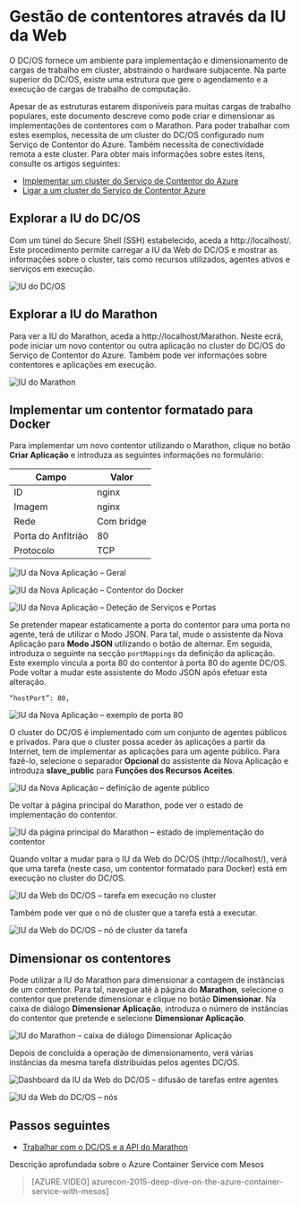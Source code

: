 <properties
   pageTitle="Gestão de contentores do Serviço de Contentor do Azure através da IU da Web | Microsoft Azure"
   description="Implemente contentores num serviço de cluster do Serviço de Contentor do Azure utilizando a IU da Web do Marathon."
   services="container-service"
   documentationCenter=""
   authors="neilpeterson"
   manager="timlt"
   editor=""
   tags="acs, azure-container-service"
   keywords="Docker, Contentores, Microserviços, Mesos, Azure"/>

<tags
   ms.service="container-service"
   ms.devlang="na"
   ms.topic="get-started-article"
   ms.tgt_pltfrm="na"
   ms.workload="na"
   ms.date="02/16/2016"
   ms.author="nepeters"/>

# Gestão de contentores através da IU da Web

O DC/OS fornece um ambiente para implementação e dimensionamento de cargas de trabalho em cluster, abstraindo o hardware subjacente. Na parte superior do DC/OS, existe uma estrutura que gere o agendamento e a execução de cargas de trabalho de computação.

Apesar de as estruturas estarem disponíveis para muitas cargas de trabalho populares, este documento descreve como pode criar e dimensionar as implementações de contentores com o Marathon. Para poder trabalhar com estes exemplos, necessita de um cluster do DC/OS configurado num Serviço de Contentor do Azure. Também necessita de conectividade remota a este cluster. Para obter mais informações sobre estes itens, consulte os artigos seguintes:

- [Implementar um cluster do Serviço de Contentor do Azure](container-service-deployment.md)
- [Ligar a um cluster do Serviço de Contentor Azure](container-service-connect.md)

## Explorar a IU do DC/OS

Com um túnel do Secure Shell (SSH) estabelecido, aceda a http://localhost/. Este procedimento permite carregar a IU da Web do DC/OS e mostrar as informações sobre o cluster, tais como recursos utilizados, agentes ativos e serviços em execução.

![IU do DC/OS](media/dcos/dcos2.png)

## Explorar a IU do Marathon

Para ver a IU do Marathon, aceda a http://localhost/Marathon. Neste ecrã, pode iniciar um novo contentor ou outra aplicação no cluster do DC/OS do Serviço de Contentor do Azure. Também pode ver informações sobre contentores e aplicações em execução.  

![IU do Marathon](media/dcos/dcos3.png)

## Implementar um contentor formatado para Docker

Para implementar um novo contentor utilizando o Marathon, clique no botão **Criar Aplicação** e introduza as seguintes informações no formulário:

Campo           | Valor
----------------|-----------
ID              | nginx
Imagem           | nginx
Rede         | Com bridge
Porta do Anfitrião       | 80
Protocolo        | TCP

![IU da Nova Aplicação – Geral](media/dcos/dcos4.png)

![IU da Nova Aplicação – Contentor do Docker](media/dcos/dcos5.png)

![IU da Nova Aplicação – Deteção de Serviços e Portas](media/dcos/dcos6.png)

Se pretender mapear estaticamente a porta do contentor para uma porta no agente, terá de utilizar o Modo JSON. Para tal, mude o assistente da Nova Aplicação para **Modo JSON** utilizando o botão de alternar. Em seguida, introduza o seguinte na secção `portMappings` da definição da aplicação. Este exemplo vincula a porta 80 do contentor à porta 80 do agente DC/OS. Pode voltar a mudar este assistente do Modo JSON após efetuar esta alteração.

```none
“hostPort”: 80,
```

![IU da Nova Aplicação – exemplo de porta 80](media/dcos/dcos13.png)

O cluster do DC/OS é implementado com um conjunto de agentes públicos e privados. Para que o cluster possa aceder às aplicações a partir da Internet, tem de implementar as aplicações para um agente público. Para fazê-lo, selecione o separador **Opcional** do assistente da Nova Aplicação e introduza **slave_public** para **Funções dos Recursos Aceites**.

![IU da Nova Aplicação – definição de agente público](media/dcos/dcos14.png)

De voltar à página principal do Marathon, pode ver o estado de implementação do contentor.

![IU da página principal do Marathon – estado de implementação do contentor](media/dcos/dcos7.png)

Quando voltar a mudar para o IU da Web do DC/OS (http://localhost/), verá que uma tarefa (neste caso, um contentor formatado para Docker) está em execução no cluster do DC/OS.

![IU da Web do DC/OS – tarefa em execução no cluster](media/dcos/dcos8.png)

Também pode ver que o nó de cluster que a tarefa está a executar.

![IU da Web do DC/OS – nó de cluster da tarefa](media/dcos/dcos9.png)

## Dimensionar os contentores

Pode utilizar a IU do Marathon para dimensionar a contagem de instâncias de um contentor. Para tal, navegue até à página do **Marathon**, selecione o contentor que pretende dimensionar e clique no botão **Dimensionar**. Na caixa de diálogo **Dimensionar Aplicação**, introduza o número de instâncias do contentor que pretende e selecione **Dimensionar Aplicação**.

![IU do Marathon – caixa de diálogo Dimensionar Aplicação](media/dcos/dcos10.png)

Depois de concluída a operação de dimensionamento, verá várias instâncias da mesma tarefa distribuídas pelos agentes DC/OS.

![Dashboard da IU da Web do DC/OS – difusão de tarefas entre agentes](media/dcos/dcos11.png)

![IU da Web do DC/OS – nós](media/dcos/dcos12.png)

## Passos seguintes

- [Trabalhar com o DC/OS e a API do Marathon](container-service-mesos-marathon-rest.md)

Descrição aprofundada sobre o Azure Container Service com Mesos

> [AZURE.VIDEO] azurecon-2015-deep-dive-on-the-azure-container-service-with-mesos]



<!--HONumber=ago16_HO4-->


